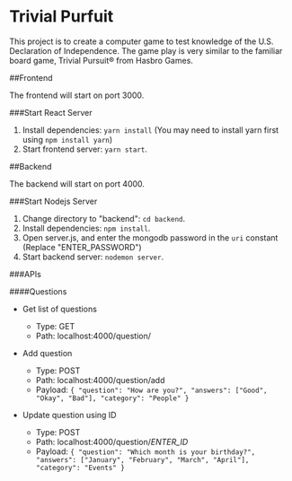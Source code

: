 # Trivial Purfuit #

This project is to create a computer game to test knowledge of the U.S. Declaration of Independence. 
The game play is very similar to the familiar board game, Trivial Pursuit® from Hasbro Games.

##Frontend

The frontend will start on port 3000.

###Start React Server
1. Install dependencies: `yarn install` (You may need to install yarn first using `npm install yarn`)
2. Start frontend server: `yarn start`.

##Backend

The backend will start on port 4000.

###Start Nodejs Server
1. Change directory to "backend": `cd backend`.
2. Install dependencies: `npm install`.
3. Open server.js, and enter the mongodb password in the `uri` constant (Replace "ENTER_PASSWORD")
4. Start backend server: `nodemon server`.

###APIs

####Questions
* Get list of questions
    * Type: GET
    * Path: localhost:4000/question/
* Add question
    * Type: POST
    * Path: localhost:4000/question/add
    * Payload: 
`{
     "question": "How are you?",
     "answers": ["Good", "Okay", "Bad"],
     "category": "People"
 }`

 * Update question using ID
     * Type: POST
     * Path: localhost:4000/question/*ENTER_ID*
     * Payload: 
 `{
      "question": "Which month is your birthday?",
      "answers": ["January", "February", "March", "April"],
      "category": "Events"
  }`
 